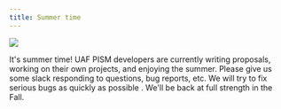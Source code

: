 ```yaml
---
title: Summer time
---
```


![](dsc_0246-2.jpg)

It's summer time! UAF PISM developers are currently writing proposals,
working on their own projects, and enjoying the summer. Please give us
some slack responding to questions, bug reports, etc. We will try to fix
serious bugs as quickly as possible . We'll be back at full strength in
the Fall.

